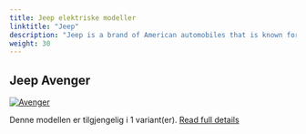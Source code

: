 ```yaml
---
title: Jeep elektriske modeller
linktitle: "Jeep"
description: "Jeep is a brand of American automobiles that is known for its off-road and SUV vehicles. Jeep is planning to electrify its entire lineup by 2025 and is expecting 50% of its US sales to be fully electric by 2030."
weight: 30
---
```

<!-- markdownlint-disable MD033 -->
<!-- markdownlint-disable MD010 -->



## Jeep Avenger

<a href="avenger"><img src="https://media.evkx.net/multimedia/models/jeep/avenger/avenger/main_1_st.jpg" class="img-fluid" alt="Avenger" ></a>

Denne modellen er tilgjengelig i 1 variant(er).
[Read full details](avenger/)
